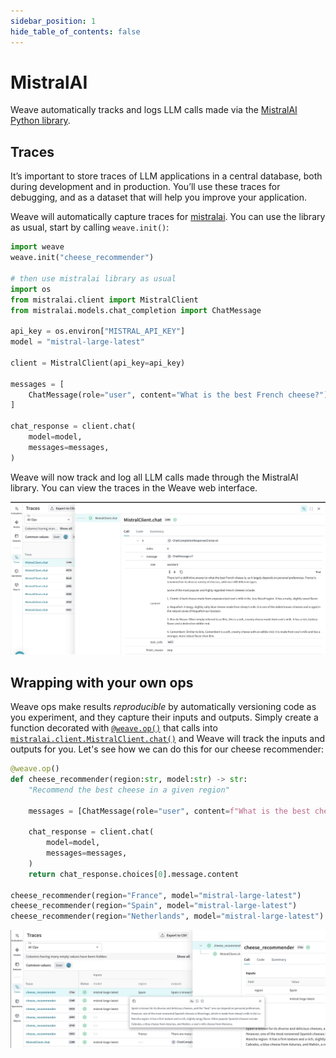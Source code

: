 ```yaml
---
sidebar_position: 1
hide_table_of_contents: false
---
```


# MistralAI

Weave automatically tracks and logs LLM calls made via the [MistralAI Python library](https://github.com/mistralai/client-python).

## Traces

It’s important to store traces of LLM applications in a central database, both during development and in production. You’ll use these traces for debugging, and as a dataset that will help you improve your application.

Weave will automatically capture traces for [mistralai](https://github.com/mistralai/client-python). You can use the library as usual, start by calling `weave.init()`:

```python
import weave
weave.init("cheese_recommender")

# then use mistralai library as usual
import os
from mistralai.client import MistralClient
from mistralai.models.chat_completion import ChatMessage

api_key = os.environ["MISTRAL_API_KEY"]
model = "mistral-large-latest"

client = MistralClient(api_key=api_key)

messages = [
    ChatMessage(role="user", content="What is the best French cheese?")
]

chat_response = client.chat(
    model=model,
    messages=messages,
)
```

Weave will now track and log all LLM calls made through the MistralAI library. You can view the traces in the Weave web interface.

[![mistral_trace.png](imgs/mistral_trace.png)](https://wandb.ai/capecape/mistralai_project/weave/calls)

## Wrapping with your own ops

Weave ops make results *reproducible* by automatically versioning code as you experiment, and they capture their inputs and outputs. Simply create a function decorated with [`@weave.op()`](https://wandb.github.io/weave/guides/tracking/ops) that calls into [`mistralai.client.MistralClient.chat()`](https://docs.mistral.ai/capabilities/completion/) and Weave will track the inputs and outputs for you. Let's see how we can do this for our cheese recommender:

```python
@weave.op()
def cheese_recommender(region:str, model:str) -> str:
    "Recommend the best cheese in a given region"
    
    messages = [ChatMessage(role="user", content=f"What is the best cheese in {region}?")]

    chat_response = client.chat(
        model=model,
        messages=messages,
    )
    return chat_response.choices[0].message.content

cheese_recommender(region="France", model="mistral-large-latest")
cheese_recommender(region="Spain", model="mistral-large-latest")
cheese_recommender(region="Netherlands", model="mistral-large-latest")
```

[![mistral_ops.png](imgs/mistral_ops.png)](https://wandb.ai/capecape/mistralai_project/weave/calls)

